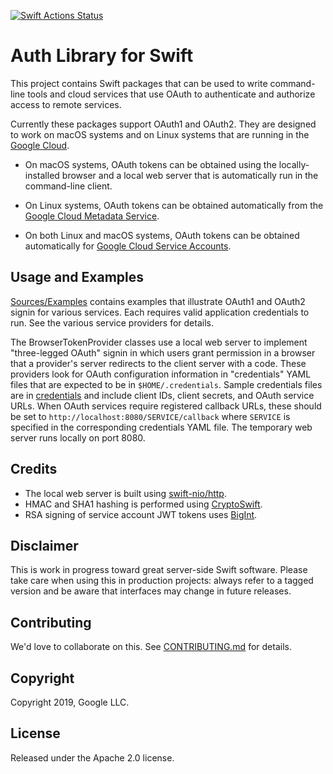 [![Swift Actions Status](https://github.com/googleapis/google-auth-library-swift/workflows/Swift/badge.svg)](https://github.com/googleapis/google-auth-library-swift/actions)

# Auth Library for Swift

This project contains Swift packages that can be used to write command-line
tools and cloud services that use OAuth to authenticate and authorize access
to remote services.

Currently these packages support OAuth1 and OAuth2.
They are designed to work on macOS systems and on Linux systems that are
running in the [Google Cloud](https://cloud.google.com).

* On macOS systems, OAuth tokens can be obtained using the locally-installed
browser and a local web server that is automatically run in the
command-line client. 

* On Linux systems, OAuth tokens can be obtained automatically from the
[Google Cloud Metadata Service](https://cloud.google.com/compute/docs/storing-retrieving-metadata).

* On both Linux and macOS systems, OAuth tokens can be obtained automatically for
[Google Cloud Service Accounts](https://cloud.google.com/iam/docs/understanding-service-accounts).

## Usage and Examples

[Sources/Examples](Sources/Examples) 
contains examples that illustrate OAuth1 and OAuth2 signin for
various services. Each requires valid application credentials to run.
See the various service providers for details.

The BrowserTokenProvider classes use a local web server to implement
"three-legged OAuth" signin in which users grant permission in a browser
that a provider's server redirects to the client server with a code.
These providers look for OAuth configuration information in "credentials"
YAML files that are expected to be in `$HOME/.credentials`. Sample credentials
files are in [credentials](credentials)
and include client IDs, client secrets, and OAuth service URLs.
When OAuth services require registered callback URLs, these should be
set to `http://localhost:8080/SERVICE/callback` where `SERVICE` is 
specified in the corresponding credentials YAML file. The temporary 
web server runs locally on port 8080.

## Credits

- The local web server is built using [swift-nio/http](https://github.com/apple/swift-nio).
- HMAC and SHA1 hashing is performed using [CryptoSwift](https://github.com/krzyzanowskim/CryptoSwift).
- RSA signing of service account JWT tokens uses [BigInt](https://github.com/attaswift/BigInt).

## Disclaimer

This is work in progress toward great server-side Swift software. Please take care
when using this in production projects: always refer to a tagged version and 
be aware that interfaces may change in future releases.

## Contributing

We'd love to collaborate on this. See [CONTRIBUTING.md](CONTRIBUTING.md) for details.

## Copyright

Copyright 2019, Google LLC.

## License

Released under the Apache 2.0 license.
